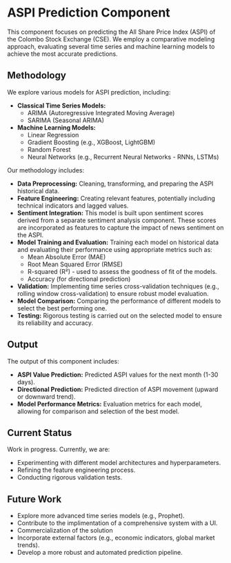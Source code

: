 # ASPI Prediction Component

This component focuses on predicting the All Share Price Index (ASPI) of the Colombo Stock Exchange (CSE). We employ a comparative modeling approach, evaluating several time series and machine learning models to achieve the most accurate predictions.

## Methodology

We explore various models for ASPI prediction, including:

*   **Classical Time Series Models:**
    *   ARIMA (Autoregressive Integrated Moving Average)
    *   SARIMA (Seasonal ARIMA)
*   **Machine Learning Models:**
    *   Linear Regression
    *   Gradient Boosting (e.g., XGBoost, LightGBM)
    *   Random Forest
    *   Neural Networks (e.g., Recurrent Neural Networks - RNNs, LSTMs)

Our methodology includes:

*   **Data Preprocessing:** Cleaning, transforming, and preparing the ASPI historical data.
*   **Feature Engineering:** Creating relevant features, potentially including technical indicators and lagged values.
*   **Sentiment Integration:** This model is built upon sentiment scores derived from a separate sentiment analysis component. These scores are incorporated as features to capture the impact of news sentiment on the ASPI.
*   **Model Training and Evaluation:** Training each model on historical data and evaluating their performance using appropriate metrics such as:
    *   Mean Absolute Error (MAE)
    *   Root Mean Squared Error (RMSE)
    *   R-squared (R²) - used to assess the goodness of fit of the models.
    *   Accuracy (for directional prediction)
*   **Validation:** Implementing time series cross-validation techniques (e.g., rolling window cross-validation) to ensure robust model evaluation.
*   **Model Comparison:** Comparing the performance of different models to select the best performing one.
*   **Testing:** Rigorous testing is carried out on the selected model to ensure its reliability and accuracy.

## Output

The output of this component includes:

*   **ASPI Value Prediction:** Predicted ASPI values for the next month (1-30 days).
*   **Directional Prediction:** Predicted direction of ASPI movement (upward or downward trend).
*   **Model Performance Metrics:** Evaluation metrics for each model, allowing for comparison and selection of the best model.

## Current Status

Work in progress. Currently, we are:

*   Experimenting with different model architectures and hyperparameters.
*   Refining the feature engineering process.
*   Conducting rigorous validation tests.

## Future Work

*   Explore more advanced time series models (e.g., Prophet).
*   Contribute to the implimentation of a comprehensive system with a UI.
*   Commercialization of the solution
*   Incorporate external factors (e.g., economic indicators, global market trends).
*   Develop a more robust and automated prediction pipeline.
